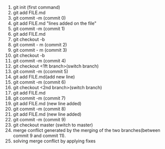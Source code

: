
1. git init (first command)<br>
2. git add FILE.md <br>
3. git commit -m (commit 0)<br>
4. git add FILE.md  "lines added on the file"<br>
5. git commit -m (commit 1)<br>
6. git add FILE.md <br>
7. git checkout -b <branch name> <br>
8. git commit - m (commit 2)<br> 
9. git commit - m (commit 3)<br>
10. git checkout -b <new branch><br>
11. git commit -m (commit 4)<br>
11. git checkout <1ft branch>(switch branch)<br>
12. git commit -m (ccommit 5)<br>
13. git add FILE.md(add new line)<br>
14. git commit -m (commit 6)<br>
15. git checkout <2nd branch>(switch branch)<br>
16. git add FILE.md <br>
17. git commit -m (commit 7)<br>
18. git add FILE.md (new line added)<br>
19. git commit -m (commit 8)<br>
20. git add FILE.md (new line added)<br>
21. git commit -m (commit 9)<br>
22. git checkout master (switch to master)<br>
23. merge conflict generated by the merging of the two branches(between commit 9 and commit 11). 
24. solving merge conflict by applying fixes




